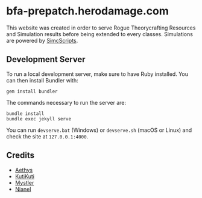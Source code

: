 # bfa-prepatch.herodamage.com
This website was created in order to serve Rogue Theorycrafting Resources and Simulation results before being extended to every classes.
Simulations are powered by [SimcScripts](https://github.com/Ravenholdt-TC/SimcScripts).

## Development Server

To run a local development server, make sure to have Ruby installed.
You can then install Bundler with:
```
gem install bundler
```

The commands necessary to run the server are:
```
bundle install
bundle exec jekyll serve
```

You can run `devserve.bat` (Windows) or `devserve.sh` (macOS or Linux) and check the site at `127.0.0.1:4000`.

## Credits
- [Aethys](https://github.com/aethys256)
- [KutiKuti](https://github.com/kutikuti)
- [Mystler](https://github.com/Mystler)
- [Nianel](https://github.com/nianel)

